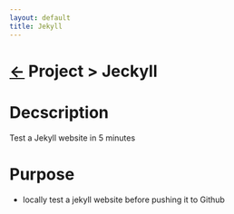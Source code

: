 ```yaml
---
layout: default
title: Jekyll
---
```



[//]: #(Reference)
[homepage]:   index

# [&larr;][homepage] Project > Jeckyll

# Decscription
Test a Jekyll website in 5 minutes

# Purpose
- locally test a jekyll website before pushing it to Github 

